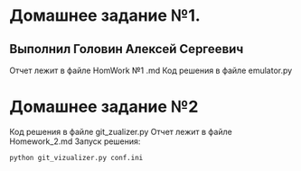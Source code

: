 # Домашнее задание №1. 
## Выполнил Головин Алексей Сергеевич
Отчет лежит в файле HomWork №1 .md
Код решения в файле emulator.py

# Домашнее задание №2
Код решения в файле git_zualizer.py
Отчет лежит в файле Homework_2.md
Запуск решения:
```Shell
python git_vizualizer.py conf.ini
```
